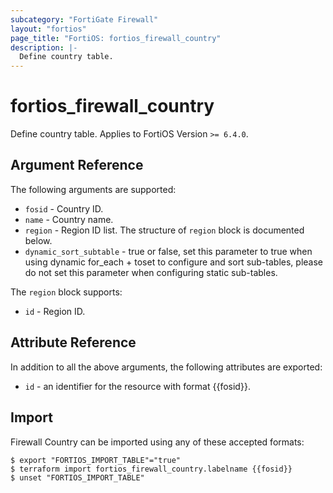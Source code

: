 ```yaml
---
subcategory: "FortiGate Firewall"
layout: "fortios"
page_title: "FortiOS: fortios_firewall_country"
description: |-
  Define country table.
---
```


# fortios_firewall_country
Define country table. Applies to FortiOS Version `>= 6.4.0`.

## Argument Reference

The following arguments are supported:

* `fosid` - Country ID.
* `name` - Country name.
* `region` - Region ID list. The structure of `region` block is documented below.
* `dynamic_sort_subtable` - true or false, set this parameter to true when using dynamic for_each + toset to configure and sort sub-tables, please do not set this parameter when configuring static sub-tables.

The `region` block supports:

* `id` - Region ID.


## Attribute Reference

In addition to all the above arguments, the following attributes are exported:
* `id` - an identifier for the resource with format {{fosid}}.

## Import

Firewall Country can be imported using any of these accepted formats:
```
$ export "FORTIOS_IMPORT_TABLE"="true"
$ terraform import fortios_firewall_country.labelname {{fosid}}
$ unset "FORTIOS_IMPORT_TABLE"
```
